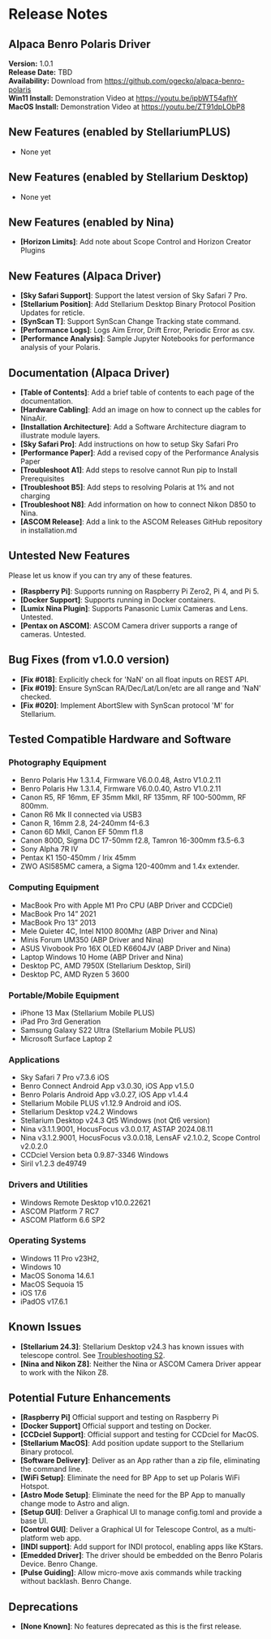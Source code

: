 # Release Notes

## Alpaca Benro Polaris Driver  
**Version:** 1.0.1  
**Release Date:** TBD   
**Availability:** Download from https://github.com/ogecko/alpaca-benro-polaris    
**Win11 Install:** Demonstration Video at https://youtu.be/ipbWT54afhY    
**MacOS Install:** Demonstration Video at https://youtu.be/ZT91dpLObP8


## New Features (enabled by StellariumPLUS)
- None yet

## New Features (enabled by Stellarium Desktop)
- None yet

## New Features (enabled by Nina)
- **[Horizon Limits]**: Add note about Scope Control and Horizon Creator Plugins
  
## New Features (Alpaca Driver)
- **[Sky Safari Support]**: Support the latest version of Sky Safari 7 Pro.
- **[Stellarium Position]**: Add Stellarium Desktop Binary Protocol Position Updates for reticle.
- **[SynScan T]**: Support SynScan Change Tracking state command.
- **[Performance Logs]**: Logs Aim Error, Drift Error, Periodic Error as csv.
- **[Performance Analysis]**: Sample Jupyter Notebooks for performance analysis of your Polaris.
   
## Documentation (Alpaca Driver)
- **[Table of Contents]**: Add a brief table of contents to each page of the documentation.
- **[Hardware Cabling]**: Add an image on how to connect up the cables for NinaAir.
- **[Installation Architecture]**: Add a Software Architecture diagram to illustrate module layers.
- **[Sky Safari Pro]**: Add instructions on how to setup Sky Safari Pro
- **[Performance Paper]**: Add a revised copy of the Performance Analysis Paper
- **[Troubleshoot A1]**: Add steps to resolve cannot Run pip to Install Prerequisites
- **[Troubleshoot B5]**: Add steps to resolving Polaris at 1% and not charging
- **[Troubleshoot N8]**: Add information on how to connect Nikon D850 to Nina.
- **[ASCOM Release]**: Add a link to the ASCOM Releases GitHub repository in installation.md
  
## Untested New Features
Please let us know if you can try any of these features.
- **[Raspberry Pi]**: Supports running on Raspberry Pi Zero2, Pi 4, and Pi 5.
- **[Docker Support]**: Supports running in Docker containers.
- **[Lumix Nina Plugin]**: Supports Panasonic Lumix Cameras and Lens. Untested.
- **[Pentax on ASCOM]**: ASCOM Camera driver supports a range of cameras. Untested.

## Bug Fixes (from v1.0.0 version)
- **[Fix #018]**: Explicitly check for 'NaN' on all float inputs on REST API.
- **[Fix #019]**: Ensure SynScan RA/Dec/Lat/Lon/etc are all range and 'NaN' checked.
- **[Fix #020]**: Implement AbortSlew with SynScan protocol 'M' for Stellarium.

## Tested Compatible Hardware and Software
### Photography Equipment
* Benro Polaris Hw 1.3.1.4, Firmware V6.0.0.48, Astro V1.0.2.11
* Benro Polaris Hw 1.3.1.4, Firmware V6.0.0.40, Astro V1.0.2.11
* Canon R5, RF 16mm, EF 35mm MkII, RF 135mm, RF 100-500mm, RF 800mm.
* Canon R6 Mk II connected via USB3
* Canon R, 16mm 2.8, 24-240mm f4-6.3
* Canon 6D MkII, Canon EF 50mm f1.8
* Canon 800D, Sigma DC 17-50mm f2.8, Tamron 16-300mm f3.5-6.3
* Sony Alpha 7R IV
* Pentax K1 150-450mm / Irix 45mm
* ZWO ASI585MC camera, a Sigma 120-400mm and 1.4x extender.
### Computing Equipment
* MacBook Pro with Apple M1 Pro CPU (ABP Driver and CCDCiel)
* MacBook Pro 14” 2021 
* MacBook Pro 13” 2013
* Mele Quieter 4C, Intel N100 800Mhz (ABP Driver and Nina)
* Minis Forum UM350 (ABP Driver and Nina)
* ASUS Vivobook Pro 16X OLED K6604JV (ABP Driver and Nina)
* Laptop Windows 10 Home (ABP Driver and Nina)
* Desktop PC, AMD 7950X (Stellarium Desktop, Siril)
* Desktop PC, AMD Ryzen 5 3600
### Portable/Mobile Equipment
* iPhone 13 Max (Stellarium Mobile PLUS)
* iPad Pro 3rd Generation
* Samsung Galaxy S22 Ultra (Stellarium Mobile PLUS)
* Microsoft Surface Laptop 2
### Applications
* Sky Safari 7 Pro v7.3.6 iOS
* Benro Connect Android App v3.0.30, iOS App v1.5.0
* Benro Polaris Android App v3.0.27, iOS App v1.4.4
* Stellarium Mobile PLUS v1.12.9 Android and iOS.
* Stellarium Desktop v24.2 Windows
* Stellarium Desktop v24.3 Qt5 Windows (not Qt6 version)
* Nina v3.1.1.9001, HocusFocus v3.0.0.17, ASTAP 2024.08.11
* Nina v3.1.2.9001, HocusFocus v3.0.0.18, LensAF v2.1.0.2, Scope Control  v2.0.2.0
* CCDciel Version beta 0.9.87-3346 Windows
* Siril v1.2.3 de49749
### Drivers and Utilities
* Windows Remote Desktop v10.0.22621
* ASCOM Platform 7 RC7
* ASCOM Platform 6.6 SP2
### Operating Systems
* Windows 11 Pro v23H2, 
* Windows 10
* MacOS Sonoma 14.6.1
* MacOS Sequoia 15
* iOS 17.6  
* iPadOS v17.6.1
  

## Known Issues
- **[Stellarium 24.3]**: Stellarium Desktop v24.3 has known issues with telescope control. See [Troubleshooting S2](./troubleshooting.md).
- **[Nina and Nikon Z8]**: Neither the Nina or ASCOM Camera Driver appear to work with the Nikon Z8.

## Potential Future Enhancements
- **[Raspberry Pi]** Official support and testing on Raspberry  Pi
- **[Docker Support]** Official support and testing on Docker.
- **[CCDciel Support]**: Official support and testing for CCDciel for MacOS.
- **[Stellarium MacOS]**: Add position update support to the Stellarium Binary protocol.
- **[Software Delivery]**: Deliver as an App rather than a zip file, eliminating the command line.
- **[WiFi Setup]**: Eliminate the need for BP App to set up Polaris WiFi Hotspot.
- **[Astro Mode Setup]**: Eliminate the need for the BP App to manually change mode to Astro and align.
- **[Setup GUI]**: Deliver a Graphical UI to manage config.toml and provide a base UI. 
- **[Control GUI]**: Deliver a Graphical UI for Telescope Control, as a multi-platform web app.
- **[INDI support]**: Add support for INDI protocol, enabling apps like KStars.
- **[Emedded Driver]**: The driver should be embedded on the Benro Polaris Device. Benro Change.
- **[Pulse Guiding]**: Allow micro-move axis commands while tracking without backlash. Benro Change.

## Deprecations
- **[None Known]**: No features deprecated as this is the first release.
  